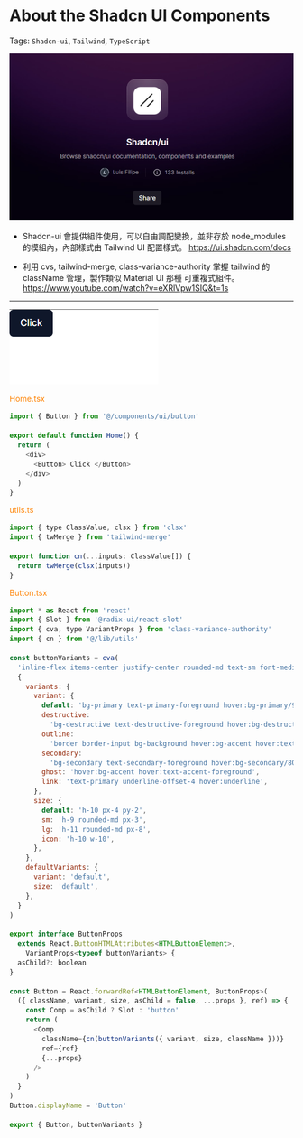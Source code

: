 # About the Shadcn UI Components

Tags: `Shadcn-ui`, `Tailwind`, `TypeScript`

![Alt text](./assets/0_AboutTheShadcnComp/shadcn-ui.png)

- Shadcn-ui 會提供組件使用，可以自由調配變換，並非存於 node_modules 的模組內，內部樣式由 Tailwind UI 配置樣式。
  https://ui.shadcn.com/docs

- 利用 cvs, tailwind-merge, class-variance-authority 掌握 tailwind 的 className 管理，製作類似 Material UI 那種 可重複式組件。
  https://www.youtube.com/watch?v=eXRlVpw1SIQ&t=1s

---

![button](./assets/0_AboutTheShadcnComp/button.png)

<font color="#ff8200">Home.tsx</font>

```javascript
import { Button } from '@/components/ui/button'

export default function Home() {
  return (
    <div>
      <Button> Click </Button>
    </div>
  )
}
```

<font color="#ff8200">utils.ts</font>

```javascript
import { type ClassValue, clsx } from 'clsx'
import { twMerge } from 'tailwind-merge'

export function cn(...inputs: ClassValue[]) {
  return twMerge(clsx(inputs))
}
```

<font color="#ff8200">Button.tsx</font>

```javascript
import * as React from 'react'
import { Slot } from '@radix-ui/react-slot'
import { cva, type VariantProps } from 'class-variance-authority'
import { cn } from '@/lib/utils'

const buttonVariants = cva(
  'inline-flex items-center justify-center rounded-md text-sm font-medium ring-offset-background transition-colors focus-visible:outline-none focus-visible:ring-2 focus-visible:ring-ring focus-visible:ring-offset-2 disabled:pointer-events-none disabled:opacity-50',
  {
    variants: {
      variant: {
        default: 'bg-primary text-primary-foreground hover:bg-primary/90',
        destructive:
          'bg-destructive text-destructive-foreground hover:bg-destructive/90',
        outline:
          'border border-input bg-background hover:bg-accent hover:text-accent-foreground',
        secondary:
          'bg-secondary text-secondary-foreground hover:bg-secondary/80',
        ghost: 'hover:bg-accent hover:text-accent-foreground',
        link: 'text-primary underline-offset-4 hover:underline',
      },
      size: {
        default: 'h-10 px-4 py-2',
        sm: 'h-9 rounded-md px-3',
        lg: 'h-11 rounded-md px-8',
        icon: 'h-10 w-10',
      },
    },
    defaultVariants: {
      variant: 'default',
      size: 'default',
    },
  }
)

export interface ButtonProps
  extends React.ButtonHTMLAttributes<HTMLButtonElement>,
    VariantProps<typeof buttonVariants> {
  asChild?: boolean
}

const Button = React.forwardRef<HTMLButtonElement, ButtonProps>(
  ({ className, variant, size, asChild = false, ...props }, ref) => {
    const Comp = asChild ? Slot : 'button'
    return (
      <Comp
        className={cn(buttonVariants({ variant, size, className }))}
        ref={ref}
        {...props}
      />
    )
  }
)
Button.displayName = 'Button'

export { Button, buttonVariants }

```
